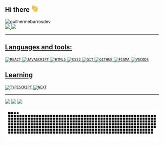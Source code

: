 
<h2> Hi there <img src="https://github.com/LeonardoYz/LeonardoYz/blob/main/assets/Hi.gif" width="25"></h2>
   <img src="https://komarev.com/ghpvc/?username=guilhermebarrosdev&color=green" alt="guilhermebarrosdev" /> 
<div>
  <a href="https://github.com/guilhermebarrosdev">
  <img height="180em" src="https://github-readme-stats.vercel.app/api?username=guilhermebarrosdev&show_icons=true&theme=dark&include_all_commits=true&count_private=true"/>
  <img height="180em" src="https://github-readme-stats.vercel.app/api/top-langs/?username=guilhermebarrosdev&layout=compact&langs_count=7&theme=dark"/>
</div>
<hr>
  <h2>Languages and tools:</h2>
<code><img height="40" width="40" src="https://cdn.jsdelivr.net/gh/devicons/devicon/icons/react/react-original.svg" alt="REACT" title="REACT"></code>
<code><img height="40" width="40" src="https://cdn.jsdelivr.net/gh/devicons/devicon/icons/javascript/javascript-original.svg" alt="JAVASCRIPT" title="JAVASCRIPT"></code>   
<code><img height="40" width="40" src="https://cdn.jsdelivr.net/gh/devicons/devicon/icons/html5/html5-original.svg" alt="HTML5" title="HTML5"></code>
<code><img height="40" width="40" src="https://cdn.jsdelivr.net/gh/devicons/devicon/icons/css3/css3-original.svg" alt="CSS3" title="CS33"></code>
<code><img height="40" width="40" src="https://cdn.jsdelivr.net/gh/devicons/devicon/icons/git/git-original.svg" alt="GIT" title="GIT"></code>
<code><img height="40" width="40" src="https://cdn.jsdelivr.net/gh/devicons/devicon/icons/github/github-original.svg" alt="GITHUB" title="GITHUB"></code>
<code><img height="40" width="40" src="https://cdn.jsdelivr.net/gh/devicons/devicon/icons/figma/figma-original.svg" alt="FIGMA" title="FIGMA"></code>
<code><img height="35" width="35" src="https://cdn.jsdelivr.net/gh/devicons/devicon/icons/vscode/vscode-original.svg" alt="VSCODE" title="VSCODE"></code>
  <br>
  <h2>Learning</h2>
  <code><img height="40" width="40" src="https://cdn.jsdelivr.net/gh/devicons/devicon/icons/typescript/typescript-original.svg" alt="TYPESCRIPT" title="TYPESCRIPT"></code>
  <code><img height="40" width="40" src="https://cdn.jsdelivr.net/gh/devicons/devicon/icons/nextjs/nextjs-original.svg" alt="NEXT" title="NEXT"></code>
<br>
<hr>
<div>
   <a href="https://www.linkedin.com/in/guilhermebarros9/" target="_blank"><img src="https://img.shields.io/badge/LinkedIn-0077B5?style=for-the-badge&logo=linkedin&logoColor=white"></a>
   <a href="mailto:wingui3@gmail.com" target="_blank"><img src="https://img.shields.io/badge/Gmail-D14836?style=for-the-badge&logo=gmail&logoColor=white"></a>
   <a href="https://api.whatsapp.com/send?phone=5519982970535&text=Ol%C3%A1%20Guilherme%2C%20" target="_blank"><img src="https://img.shields.io/badge/WhatsApp-25D366?style=for-the-badge&logo=whatsapp&logoColor=white"></a>     
   
  ![Snake animation](https://github.com/guilhermebarrosdev/guilhermebarrosdev/blob/output/github-contribution-grid-snake.svg)   
   
   </div>



